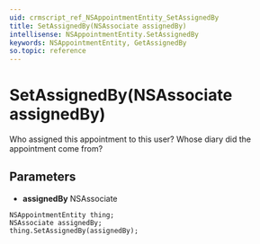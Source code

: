 ```yaml
---
uid: crmscript_ref_NSAppointmentEntity_SetAssignedBy
title: SetAssignedBy(NSAssociate assignedBy)
intellisense: NSAppointmentEntity.SetAssignedBy
keywords: NSAppointmentEntity, GetAssignedBy
so.topic: reference
---
```


# SetAssignedBy(NSAssociate assignedBy)

Who assigned this appointment to this user? Whose diary did the appointment come from?

## Parameters

* **assignedBy** NSAssociate

```crmscript
NSAppointmentEntity thing;
NSAssociate assignedBy;
thing.SetAssignedBy(assignedBy);
```

